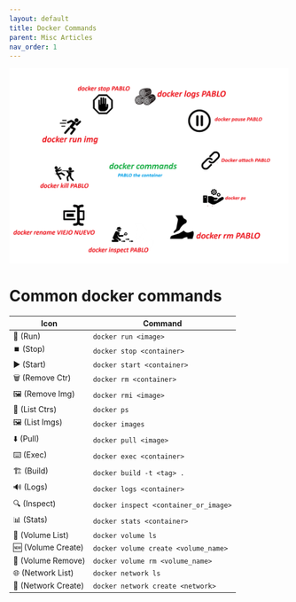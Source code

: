 ```yaml
---
layout: default
title: Docker Commands
parent: Misc Articles
nav_order: 1
---
```


![alt text](DockerCommandImages.png)

# Common docker commands
| Icon               | Command                                  |
|--------------------|------------------------------------------|
| 🏃 (Run)            | `docker run <image>`                     |
| ⏹️ (Stop)          | `docker stop <container>`                |
| ▶️ (Start)          | `docker start <container>`               |
| 🗑️ (Remove Ctr)    | `docker rm <container>`                  |
| 🖼️ (Remove Img)    | `docker rmi <image>`                     |
| 📃 (List Ctrs)      | `docker ps`                              |
| 🖼️ (List Imgs)      | `docker images`                          |
| ⬇️ (Pull)           | `docker pull <image>`                    |
| ⌨️ (Exec)           | `docker exec <container>`                |
| 🏗️ (Build)          | `docker build -t <tag> .`                |
| 🔊 (Logs)           | `docker logs <container>`                |
| 🔍 (Inspect)        | `docker inspect <container_or_image>`    |
| 📊 (Stats)          | `docker stats <container>`               |
| 📁 (Volume List)    | `docker volume ls`                       |
| 🆕 (Volume Create) | `docker volume create <volume_name>`    |
| 🚮 (Volume Remove) | `docker volume rm <volume_name>`        |
| 🌐 (Network List)  | `docker network ls`                      |
| 🌉 (Network Create)| `docker network create <network>`       |
